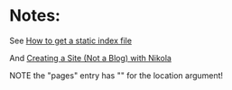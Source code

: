 # Notes:

See [How to get a static index
file](https://groups.google.com/g/nikola-discuss/c/q4y1wZJT4gc)

And [Creating a Site (Not a Blog) with
Nikola](https://getnikola.com/creating-a-site-not-a-blog-with-nikola.html)

NOTE the "pages" entry has "" for the location argument!
